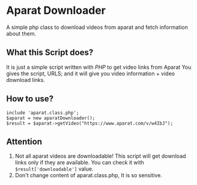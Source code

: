 # Aparat Downloader
A simple php class to download videos from aparat and fetch information about them.
## What this Script does?
It is just a simple script written with *PHP* to get video links from Aparat
You gives the script, URLS; and it will give you video information + video download links.

## How to use?
```
include 'aparat.class.php';
$aparat = new aparatDownloader();
$result = $aparat->getVideo("https://www.aparat.com/v/w4IbJ");
```

## Attention
1. Not all aparat videos are downloadable! This script will get download links only if they are available.
You can check it with `$result['downloadable']` value.
2. Don't change content of aparat.class.php, It is so sensitive.
